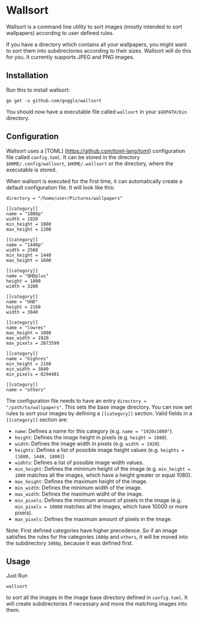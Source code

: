 # Wallsort

Wallsort is a command line utility to sort images (mostly intended to sort wallpapers)
according to user defined rules.

If you have a directory which contains all your wallpapers, you might want to
sort them into subdirectories according to their sizes. Wallsort will do this
for you. It currently supports JPEG and PNG images.


## Installation

Run this to install wallsort:
```
go get -u github.com/goggle/wallsort
```
You should now have a executable file called `wallsort` in your `$GOPATH/bin` directory.


## Configuration

Wallsort uses a [TOML] (https://github.com/toml-lang/toml) configuration file called
`config.toml`. It can be stored in the directory `$HOME/.config/wallsort`,
`$HOME/.wallsort` or the directory, where the executable is stored.

When wallsort is executed for the first time, it can automatically create a
default configuration file. It will look like this:
```
directory = "/home/user/Pictures/wallpapers"

[[category]]
name = "1080p"
width = 1920
min_height = 1080
max_height = 1200

[[category]]
name = "1440p"
width = 2560
min_height = 1440
max_height = 1600

[[category]]
name = "QHDplus"
height = 1800
width = 3200

[[category]]
name = "UHD"
height = 2160
width = 3840

[[category]]
name = "lowres"
max_height = 1080
max_width = 1920
max_pixels = 2073599

[[category]]
name = "highres"
min_height = 2160
min_width = 3840
min_pixels = 8294401

[[category]]
name = "others"
```
The configuration file needs to have an entry ```directory = "/path/to/wallpapers"```.
This sets the base image directory.
You can now set rules to sort your images by defining a ```[[category]]``` section.
Valid fields in a ```[[category]]``` section are:
* ```name```: Defines a name for this category (e.g. ```name = "1920x1080"```).
* ```height```: Defines the image height in pixels (e.g. ```height = 1080```).
* ```width```: Defines the image width in pixels (e.g. ```width = 1920```).
* ```heights```: Defines a list of possible image height values (e.g. ```heights = [1080, 1440, 1800]```)
* ```widhts```: Defines a list of possible image width values.
* ```min_height```: Defines the minimum height of the image (e.g. ```min_height = 1080``` matches all the images, which have a height greater or equal 1080).
* ```max_height```: Defines the maximum height of the image.
* ```min_width```: Defines the minimum width of the image.
* ```max_width```: Defines the maximum widht of the image.
* ```min_pixels```: Defines the minimum amount of pixels in the image (e.g. ```min_pixels = 10000``` matches all the images, which have 10000 or more pixels).
* ```max_pixels```: Defines the maximum amount of pixels in the image.

Note: First defined categories have higher precedence. So if an image satisfies the rules
for the categories ```1080p``` and ```others```, it will be moved into the subdirectory
```1080p```, because it was defined first.


## Usage

Just Run
```
wallsort
```
to sort all the images in the image base directory defined in ```config.toml```.
It will create subdirectories if necessary and move the matching images into them.
